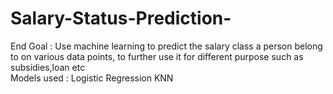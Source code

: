 # Salary-Status-Prediction-
End Goal :
Use machine learning to predict the salary class a person belong to on various data points, to further use it for different purpose such as subsidies,loan etc
<br /> Models used :
Logistic Regression
KNN
